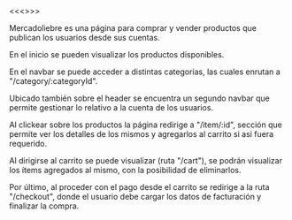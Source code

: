 <<<<ESTA PAGINA FUE CREADA SOLO CON FINES EDUCATIVOS>>>>

Mercadoliebre es una página para comprar y vender productos que publican los usuarios desde sus cuentas.

En el inicio se pueden visualizar los productos disponibles.

En el navbar se puede acceder a distintas categorias, las cuales enrutan a "/category/:categoryId".

Ubicado también sobre el header se encuentra un segundo navbar que permite gestionar lo relativo a la cuenta de los usuarios.

Al clickear sobre los productos la página redirige a "/item/:id", sección que permite ver los detalles de los mismos y agregarlos al carrito si asi fuera requerido.

Al dirigirse al carrito se puede visualizar (ruta "/cart"), se podrán visualizar los ítems agregados al mismo, con la posibilidad de eliminarlos.

Por último, al proceder con el pago desde el carrito se redirige a la ruta "/checkout", donde el usuario debe cargar los datos de facturación y finalizar la compra.

